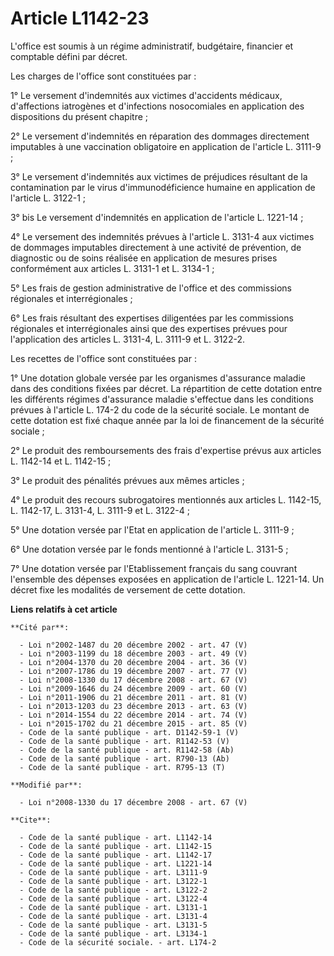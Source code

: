 # Article L1142-23

L'office est soumis à un régime administratif, budgétaire, financier et comptable défini par décret. 

Les charges de l'office sont constituées par : 

1° Le versement d'indemnités aux victimes d'accidents médicaux, d'affections iatrogènes et d'infections nosocomiales en
application des dispositions du présent chapitre ; 

2° Le versement d'indemnités en réparation des dommages directement imputables à une vaccination obligatoire en application
de l'article L. 3111-9 ; 

3° Le versement d'indemnités aux victimes de préjudices résultant de la contamination par le virus d'immunodéficience humaine
en application de l'article L. 3122-1 ; 

3° bis Le versement d'indemnités en application de l'article L. 1221-14 ; 

4° Le versement des indemnités prévues à l'article L. 3131-4 aux victimes de dommages imputables directement à une activité
de prévention, de diagnostic ou de soins réalisée en application de mesures prises conformément aux articles L. 3131-1 et L.
3134-1 ; 

5° Les frais de gestion administrative de l'office et des commissions régionales et interrégionales ; 

6° Les frais résultant des expertises diligentées par les commissions régionales et interrégionales ainsi que des expertises
prévues pour l'application des articles L. 3131-4, L. 3111-9 et L. 3122-2. 

Les recettes de l'office sont constituées par : 

1° Une dotation globale versée par les organismes d'assurance maladie dans des conditions fixées par décret. La répartition
de cette dotation entre les différents régimes d'assurance maladie s'effectue dans les conditions prévues à l'article L.
174-2 du code de la sécurité sociale. Le montant de cette dotation est fixé chaque année par la loi de financement de la
sécurité sociale ; 

2° Le produit des remboursements des frais d'expertise prévus aux articles L. 1142-14 et L. 1142-15 ; 

3° Le produit des pénalités prévues aux mêmes articles ; 

4° Le produit des recours subrogatoires mentionnés aux articles L. 1142-15, L. 1142-17, L. 3131-4, L. 3111-9 et L. 3122-4 ; 

5° Une dotation versée par l'Etat en application de l'article L. 3111-9 ; 

6° Une dotation versée par le fonds mentionné à l'article L. 3131-5 ; 

7° Une dotation versée par l'Etablissement français du sang couvrant l'ensemble des dépenses exposées en application de
l'article L. 1221-14. Un décret fixe les modalités de versement de cette dotation.

**Liens relatifs à cet article**

	**Cité par**:

	  - Loi n°2002-1487 du 20 décembre 2002 - art. 47 (V)
	  - Loi n°2003-1199 du 18 décembre 2003 - art. 49 (V)
	  - Loi n°2004-1370 du 20 décembre 2004 - art. 36 (V)
	  - Loi n°2007-1786 du 19 décembre 2007 - art. 77 (V)
	  - Loi n°2008-1330 du 17 décembre 2008 - art. 67 (V)
	  - Loi n°2009-1646 du 24 décembre 2009 - art. 60 (V)
	  - Loi n°2011-1906 du 21 décembre 2011 - art. 81 (V)
	  - Loi n°2013-1203 du 23 décembre 2013 - art. 63 (V)
	  - Loi n°2014-1554 du 22 décembre 2014 - art. 74 (V)
	  - Loi n°2015-1702 du 21 décembre 2015 - art. 85 (V)
	  - Code de la santé publique - art. D1142-59-1 (V)
	  - Code de la santé publique - art. R1142-53 (V)
	  - Code de la santé publique - art. R1142-58 (Ab)
	  - Code de la santé publique - art. R790-13 (Ab)
	  - Code de la santé publique - art. R795-13 (T)

	**Modifié par**:

	  - Loi n°2008-1330 du 17 décembre 2008 - art. 67 (V)

	**Cite**:

	  - Code de la santé publique - art. L1142-14
	  - Code de la santé publique - art. L1142-15
	  - Code de la santé publique - art. L1142-17
	  - Code de la santé publique - art. L1221-14
	  - Code de la santé publique - art. L3111-9
	  - Code de la santé publique - art. L3122-1
	  - Code de la santé publique - art. L3122-2
	  - Code de la santé publique - art. L3122-4
	  - Code de la santé publique - art. L3131-1
	  - Code de la santé publique - art. L3131-4
	  - Code de la santé publique - art. L3131-5
	  - Code de la santé publique - art. L3134-1
	  - Code de la sécurité sociale. - art. L174-2
